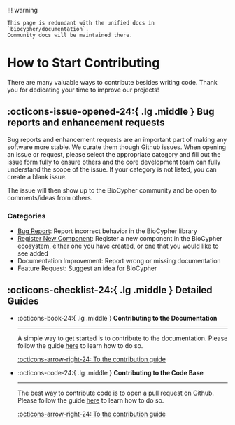 !!! warning

    This page is redundant with the unified docs in `biocypher/documentation`.
    Community docs will be maintained there.

# How to Start Contributing

There are many valuable ways to contribute besides writing code. Thank you for
dedicating your time to improve our projects!

## :octicons-issue-opened-24:{ .lg .middle } Bug reports and enhancement requests

Bug reports and enhancement requests are an important part of making any
software more stable. We curate them though Github issues. When opening an
issue or request, please select the appropriate category and fill out the issue
form fully to ensure others and the core development team can fully understand
the scope of the issue. If your category is not listed, you can create a blank
issue.

The issue will then show up to the BioCypher community and be open to
comments/ideas from others.

### Categories

- [Bug Report](https://github.com/biocypher/biocypher/issues/new?template=BUG-REPORT.yml): Report incorrect behavior in the BioCypher library
- [Register New Component](https://github.com/biocypher/biocypher/issues/new?template=ADD-COMPONENT.yml): Register a new component in the BioCypher ecosystem, either one you have created, or one that you would like to see added
- Documentation Improvement: Report wrong or missing documentation
- Feature Request: Suggest an idea for BioCypher

## :octicons-checklist-24:{ .lg .middle } Detailed Guides

<div class="grid cards" markdown>

-   :octicons-book-24:{ .lg .middle } __Contributing to the Documentation__

    ---

    A simple way to get started is to contribute to the documentation. Please
    follow the guide [here](./contribute-docs.md) to learn how to do so.

    [:octicons-arrow-right-24: To the contribution guide](./contribute-docs.md)

</div>

<div class="grid cards" markdown>

-   :octicons-code-24:{ .lg .middle } __Contributing to the Code Base__

    ---

    The best way to contribute code is to open a pull request on Github. Please
    follow the guide [here](./contribute-codebase.md) to learn how to do so.

    [:octicons-arrow-right-24: To the contribution guide](./contribute-codebase.md)

</div>
